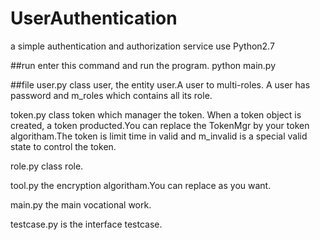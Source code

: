 # UserAuthentication
a simple authentication and authorization service use Python2.7

##run
enter this command and run the program.
python main.py

##file
user.py class user, the entity user.A user to multi-roles. A user has password and m_roles which contains all its role.

token.py class token which manager the token. When a token object is created, a token producted.You can replace the TokenMgr by your token algoritham.The token is limit time in valid and m_invalid is a special valid state to control the token.

role.py class role.

tool.py the encryption algoritham.You can replace as you want.

main.py the main vocational work.

testcase.py is the interface testcase.
